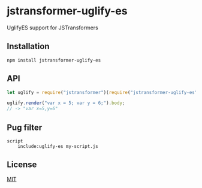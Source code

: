 # jstransformer-uglify-es
UglifyES support for JSTransformers

## Installation

    npm install jstransformer-uglify-es

## API

```js
let uglify = require("jstransformer")(require("jstransformer-uglify-es"));

uglify.render("var x = 5; var y = 6;").body;
// -> "var x=5,y=6"
```

## Pug filter

```
script
    include:uglify-es my-script.js
```

## License

[MIT](https://github.com/kerrytazi/jstransformer-uglify-es/blob/master/LICENSE)
